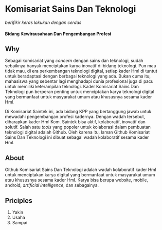 # Komisariat Sains Dan Teknologi
_berifikir keras lakukan dengan cerdas_
#### Bidang Kewirausahaan Dan Pengembangan Profesi


## Why
Sebagai komisariat yang _concern_ dengan sains dan teknologi, sudah sebaiknya banyak menciptakan karya inovatif di bidang teknologi. Pun mau tidak mau, di era perkembangan teknologi digital, setiap kader HmI di tuntut untuk beradaptasi dengan berbagai teknologi yang ada. Bukan cuma itu, mahasiswa yang sebentar lagi menghadapi dunia profesional juga di pacu untuk memiliki keterampilan teknologi. Kader Komisariat Sains Dan Teknologi pun berperan penting untuk menciptakan karya teknologi digital yang bermanfaat untuk masyarakat umum atau khususnya sesama kader HmI. 

Di Komisariat Saintek ini, ada bidang KPP yang bertanggung jawab untuk mewadahi pengembangan profesi kadernya. Dengan wadah tersebut, diharapkan kader HmI Kom. Saintek bisa aktif, kolaboratif, inovatif dan solutif. Salah satu _tools_ yang popoler untuk kolaborasi dalam pembuatan teknologi digital adalah Github. Oleh karena itu, laman Github Komisariat Sains Dan Teknologi ini dibuat sebagai wadah kolaboratif sesama kader HmI.

## About
Github Komisariat Sains Dan Teknologi adalah wadah kolaboratif kader HmI untuk menciptakan karya digital yang bermanfaat untuk masyarakat umum atau khususnya sesama kader HmI. Karya bisa berupa website, mobile, android, _artificial intelligence_, dan sebagainya.

## Priciples
1. Yakin
2. Usaha
3. Sampai
